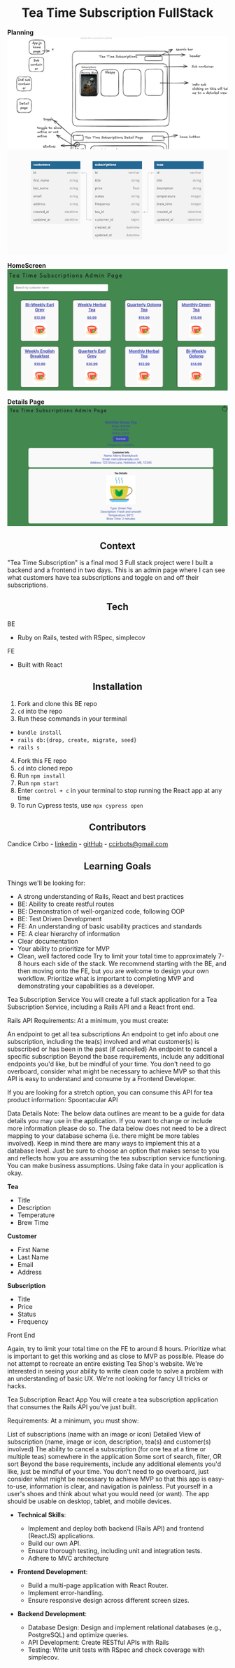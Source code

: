<h1 align="center"> Tea Time Subscription FullStack </h1>

**Planning**
![wireframe](public/images/screenshot1.png)
![schema](public/images/Screenshot2.png)

**HomeScreen**
![home_screenshot](public/images/Screenshot4.png)


**Details Page**
![details page](public/images/Screenshot3.png)


<h2 align="center"> Context </h2>

"Tea Time Subscription" is a final mod 3 Full stack project were I built a backend and a frontend in two days. This is an admin page where I can see what customers have tea subscriptions and toggle on and off their subscriptions.


<h2 align="center"> Tech </h2>

BE 
- Ruby on Rails, tested with RSpec, simplecov

FE 
- Built with React 

<h2 align="center"> Installation </h2>

1. Fork and clone this BE repo 
2. `cd` into the repo
2. Run these commands in your terminal
  - `bundle install`
  -  `rails db:{drop, create, migrate, seed}`
  -  `rails s`

4. Fork this FE repo
5. `cd` into cloned repo
6. Run `npm install`
7. Run `npm start`
8.  Enter `control + c` in your terminal to stop running the React app at any time
9. To run Cypress tests, use `npx cypress open`

<!-- This is where we will display the GIF (no more than 2 of functionality) -->

<h2 align="center"> Contributors </h2>

Candice Cirbo - [linkedin](https://www.linkedin.com/in/candicecirbo/) - [gitHub](https://github.com/CCirbo) - ccirbots@gmail.com


<h2 align="center"> Learning Goals </h2>

Things we'll be looking for:
- A strong understanding of Rails, React and best practices
- BE: Ability to create restful routes
- BE: Demonstration of well-organized code, following OOP
- BE: Test Driven Development
- FE: An understanding of basic usability practices and standards
- FE: A clear hierarchy of information
- Clear documentation
- Your ability to prioritize for MVP
- Clean, well factored code
Try to limit your total time to approximately 7-8 hours each side of the stack. We recommend starting with the BE, and then moving onto the FE, but you are welcome to design your own workflow. Prioritize what is important to completing MVP and demonstrating your capabilities as a developer.

Tea Subscription Service
You will create a full stack application for a Tea Subscription Service, including a Rails API and a React front end.

Rails API
Requirements:
At a minimum, you must create:

An endpoint to get all tea subscriptions
An endpoint to get info about one subscription, including the tea(s) involved and what customer(s) is subscribed or has been in the past (if cancelled)
An endpoint to cancel a specific subscription
Beyond the base requirements, include any additional endpoints you'd like, but be mindful of your time. You don't need to go overboard, consider what might be necessary to achieve MVP so that this API is easy to understand and consume by a Frontend Developer.

If you are looking for a stretch option, you can consume this API for tea product information: Spoontacular API

Data Details
Note: The below data outlines are meant to be a guide for data details you may use in the application. If you want to change or include more information please do so. The data below does not need to be a direct mapping to your database schema (i.e. there might be more tables involved). Keep in mind there are many ways to implement this at a database level. Just be sure to choose an option that makes sense to you and reflects how you are assuming the tea subscription service functioning. You can make business assumptions. Using fake data in your application is okay.

**Tea**

- Title
- Description
- Temperature
- Brew Time

**Customer**

- First Name
- Last Name
- Email
- Address

**Subscription**

- Title
- Price
- Status
- Frequency



Front End

Again, try to limit your total time on the FE to around 8 hours. Prioritize what is important to get this working and as close to MVP as possible. Please do not attempt to recreate an entire existing Tea Shop's website. We're interested in seeing your ability to write clean code to solve a problem with an understanding of basic UX. We're not looking for fancy UI tricks or hacks.

Tea Subscription React App
You will create a tea subscription application that consumes the Rails API you've just built.

Requirements:
At a minimum, you must show:

List of subscriptions (name with an image or icon)
Detailed View of subscription (name, image or icon, description, tea(s) and customer(s) involved)
The ability to cancel a subscription (for one tea at a time or multiple teas) somewhere in the application
Some sort of search, filter, OR sort
Beyond the base requirements, include any additional elements you'd like, just be mindful of your time. You don't need to go overboard, just consider what might be necessary to achieve MVP so that this app is easy-to-use, information is clear, and navigation is painless. Put yourself in a user's shoes and think about what you would need (or want). The app should be usable on desktop, tablet, and mobile devices.


- **Technical Skills**:
  - Implement and deploy both backend (Rails API) and frontend (ReactJS) applications.
  - Build our own API.
  - Ensure thorough testing, including unit and integration tests.
  - Adhere to MVC architecture 

- **Frontend Development**:
  - Build a multi-page application with React Router.
  - Implement error-handling.
  - Ensure responsive design across different screen sizes.

- **Backend Development**:
	- Database Design: Design and implement relational databases (e.g., PostgreSQL) and optimize queries.
	-	API Development: Create RESTful APIs with Rails 
	- Testing: Write unit tests with RSpec and check coverage with simplecov.






